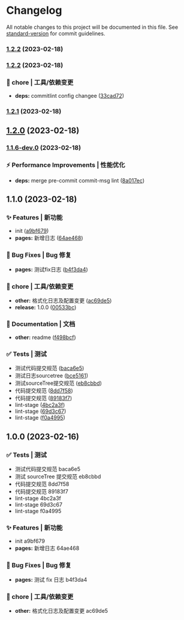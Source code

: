 # Changelog

All notable changes to this project will be documented in this file. See [standard-version](https://github.com/conventional-changelog/standard-version) for commit guidelines.

### [1.2.2](https://github.com/yunxuanc/huskyCommitLint/compare/release-20230218-v1.2.2...release-20230218-v1.2.2) (2023-02-18)

### [1.2.2](https://github.com/yunxuanc/huskyCommitLint/compare/release-20230218-v1.2.1...release-20230218-v1.2.2) (2023-02-18)


### 🚀 chore | 工具/依赖变更

* **deps:** commitlint config changee ([33cad72](https://github.com/yunxuanc/huskyCommitLint/commit/33cad72e885c67a184fdfd91b0591380be70bebf))

### [1.2.1](https://github.com/yunxuanc/huskyCommitLint/compare/release-20230218-v1.2.0...release-20230218-v1.2.1) (2023-02-18)

## [1.2.0](https://github.com/yunxuanc/huskyCommitLint/compare/release-20230218-v1.1.6-dev.0...release-20230218-v1.2.0) (2023-02-18)

### [1.1.6-dev.0](https://github.com/yunxuanc/huskyCommitLint/compare/release-20230218-v1.1.5...release-20230218-v1.1.6-dev.0) (2023-02-18)

### ⚡ Performance Improvements | 性能优化

* **deps:** merge pre-commit commit-msg lint ([8a017ec](https://github.com/yunxuanc/huskyCommitLint/commit/8a017ec2a922837df8c16cad22ecfa19f7d92a64))

## 1.1.0 (2023-02-18)


### ✨ Features | 新功能

* init ([a9bf679](https://github.com/yunxuanc/huskyCommitLint/commit/a9bf679f61aba7dab73e4c4725ca2bc63119d08c))
* **pages:** 新增日志 ([64ae468](https://github.com/yunxuanc/huskyCommitLint/commit/64ae468b91f0e18b2ebdb50c29b80a204cb0b309))


### 🐛 Bug Fixes | Bug 修复

* **pages:** 测试fix日志 ([b4f3da4](https://github.com/yunxuanc/huskyCommitLint/commit/b4f3da4b5a3240f697e42d8ab7be67eba89e7806))


### 🚀 chore | 工具/依赖变更

* **other:** 格式化日志及配置变更 ([ac69de5](https://github.com/yunxuanc/huskyCommitLint/commit/ac69de5c10e13fa2af66aed9a29a9d335ddb5b1f))
* **release:** 1.0.0 ([00533bc](https://github.com/yunxuanc/huskyCommitLint/commit/00533bcf023a8898a5ad8e8cd039917eacd6549a))


### 📄 Documentation | 文档

* **other:** readme ([f498bcf](https://github.com/yunxuanc/huskyCommitLint/commit/f498bcff3577f45122b3d8b7d2b49604f218f50d))


### ✅ Tests | 测试

* 测试代码提交规范 ([baca6e5](https://github.com/yunxuanc/huskyCommitLint/commit/baca6e56484dd3019937e71a4f0924fa8bcffa26))
* 测试日志sourcetree ([bce5161](https://github.com/yunxuanc/huskyCommitLint/commit/bce5161848c302ca8ba4a61de3ff6d2dc3658d7b))
* 测试sourceTree提交规范 ([eb8cbbd](https://github.com/yunxuanc/huskyCommitLint/commit/eb8cbbd7bb78da38029ca1fbb1863f312950e9a3))
* 代码提交规范 ([8dd7f58](https://github.com/yunxuanc/huskyCommitLint/commit/8dd7f588dce2e925f1de9cffa22503ac1cd6723d))
* 代码提交规范 ([89183f7](https://github.com/yunxuanc/huskyCommitLint/commit/89183f75135711bf0b3b18adc9eb10265bef5cfb))
* lint-stage ([4bc2a3f](https://github.com/yunxuanc/huskyCommitLint/commit/4bc2a3f1b3caacd36b8586d81a3b4227f771a6d9))
* lint-stage ([69d3c67](https://github.com/yunxuanc/huskyCommitLint/commit/69d3c67fb891f30eef3ea9f5d826cd855bfbe932))
* lint-stage ([f0a4995](https://github.com/yunxuanc/huskyCommitLint/commit/f0a4995cfd9a0c04c098ee5133b395c90b4a55ec))

## 1.0.0 (2023-02-16)

### ✅ Tests | 测试

- 测试代码提交规范 baca6e5
- 测试 sourceTree 提交规范 eb8cbbd
- 代码提交规范 8dd7f58
- 代码提交规范 89183f7
- lint-stage 4bc2a3f
- lint-stage 69d3c67
- lint-stage f0a4995

### ✨ Features | 新功能

- init a9bf679
- **pages:** 新增日志 64ae468

### 🐛 Bug Fixes | Bug 修复

- **pages:** 测试 fix 日志 b4f3da4

### 🚀 chore | 工具/依赖变更

- **other:** 格式化日志及配置变更 ac69de5
